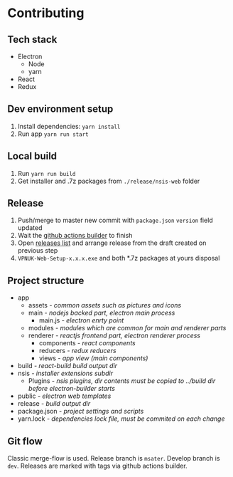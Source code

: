 # Contributing

## Tech stack

- Electron
  - Node
  - yarn
- React
- Redux

## Dev environment setup

1. Install dependencies: `yarn install`
1. Run app `yarn run start`

## Local build

1. Run `yarn run build`
1. Get installer and .7z packages from `./release/nsis-web` folder

## Release

1. Push/merge to master new commit with `package.json` `version` field updated
1. Wait the [github actions builder](https://github.com/vpnuk/vpnuk-windows/actions) to finish
1. Open [releases list](https://github.com/vpnuk/vpnuk-windows/releases) and arrange release from the draft created on previous step
1. `VPNUK-Web-Setup-x.x.x.exe` and both *.7z packages at yours disposal

## Project structure

- app
  - assets _- common assets such as pictures and icons_
  - main _- nodejs backed part, electron main process_
    - main.js _- electron enrty point_
  - modules _- modules which are common for main and renderer parts_
  - renderer _- reactjs frontend part, electron renderer process_
    - components _- react components_
    - reducers _- redux reducers_
    - views _- app view (main components)_
- build _- react-build build output dir_
- nsis _- installer extensions subdir_
  - Plugins _- nsis plugins, dir contents must be copied to ../build dir before electron-builder starts_
- public _- electron web templates_
- release _- build output dir_
- package.json _- project settings and scripts_
- yarn.lock _- dependencies lock file, must be commited on each change_

## Git flow

Classic merge-flow is used.
Release branch is `msater`.
Develop branch is `dev`.
Releases are marked with tags via github actions builder.

